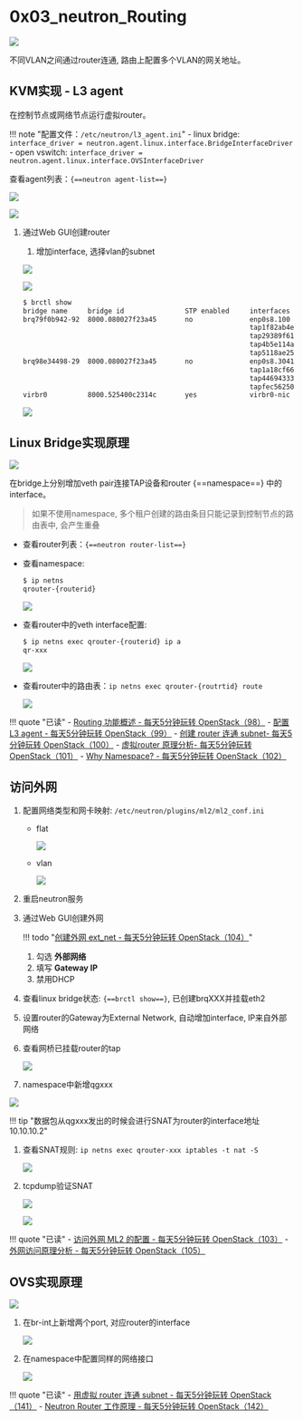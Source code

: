 # 0x03_neutron_Routing

![](assets/markdown-img-paste-20190911203222811.png)

不同VLAN之间通过router连通, 路由上配置多个VLAN的网关地址。

## KVM实现 - L3 agent

在控制节点或网络节点运行虚拟router。

!!! note "配置文件：`/etc/neutron/l3_agent.ini`"
    - linux bridge: `interface_driver = neutron.agent.linux.interface.BridgeInterfaceDriver`
    - open vswitch: `interface_driver = neutron.agent.linux.interface.OVSInterfaceDriver`

查看agent列表：`{==neutron agent-list==}`

![](assets/markdown-img-paste-20190911204856945.png)

![](assets/markdown-img-paste-20190915184836715.png)

1. 通过Web GUI创建router

    1. 增加interface, 选择vlan的subnet

    ![](assets/markdown-img-paste-20190915185248981.png)

    ![](assets/markdown-img-paste-20190915185429697.png)

    ```bash hl_lines="6 11"
    $ brctl show
    bridge name     bridge id               STP enabled     interfaces
    brq79f0b942-92  8000.080027f23a45       no              enp0s8.100
                                                            tap1f82ab4e-dd
                                                            tap29389f61-ff
                                                            tap4b5e114a-e4
                                                            tap5118ae25-b9
    brq98e34498-29  8000.080027f23a45       no              enp0s8.3041
                                                            tap1a18cf66-0d
                                                            tap44694333-91
                                                            tapfec56250-14
    virbr0          8000.525400c2314c       yes             virbr0-nic
    ```

    ![](assets/markdown-img-paste-20190915190221334.png)

## Linux Bridge实现原理

![](assets/markdown-img-paste-20190911212700832.png)

在bridge上分别增加veth pair连接TAP设备和router {==namespace==} 中的interface。

> 如果不使用namespace, 多个租户创建的路由条目只能记录到控制节点的路由表中, 会产生重叠

- 查看router列表：`{==neutron router-list==}`
- 查看namespace:

    ```bash
    $ ip netns
    qrouter-{routerid}
    ```

    ![](assets/markdown-img-paste-20190915190641982.png)

- 查看router中的veth interface配置:

    ```bash
    $ ip netns exec qrouter-{routerid} ip a
    qr-xxx
    ```

    ![](assets/markdown-img-paste-2019091519111471.png)

- 查看router中的路由表：`ip netns exec qrouter-{routrtid} route`

    ![](assets/markdown-img-paste-20190915191156132.png)


!!! quote "已读"
    - [Routing 功能概述 - 每天5分钟玩转 OpenStack（98）](https://mp.weixin.qq.com/s?__biz=MzIwMTM5MjUwMg==&mid=2653587574&idx=1&sn=5471a874e5b5a213856ceec673504031&chksm=8d30806fba47097905040ac439077e43e57021a868e9cef1276219841976a81e2782869661ad&scene=21#wechat_redirect)
    - [配置 L3 agent - 每天5分钟玩转 OpenStack（99）](https://mp.weixin.qq.com/s?__biz=MzIwMTM5MjUwMg==&mid=2653587570&idx=1&sn=7f4341819b1341e4a98cd99e1848a340&chksm=8d30806bba47097d69cdf8de057fe7780ca7070a8efcd1e47572785733628b2f079716c876a5&scene=21#wechat_redirect)
    - [创建 router 连通 subnet- 每天5分钟玩转 OpenStack（100）](https://mp.weixin.qq.com/s?__biz=MzIwMTM5MjUwMg==&mid=2653587565&idx=1&sn=bb68d3487f78e34aad2642264b29176a&chksm=8d308074ba4709629c4a08aa6c6e46b3719d89745b634eed3f9d53f8ab698e0e75edbef74557&scene=21#wechat_redirect)
    - [虚拟 ​router 原理分析- 每天5分钟玩转 OpenStack（101）](https://mp.weixin.qq.com/s?__biz=MzIwMTM5MjUwMg==&mid=2653587562&idx=1&sn=74d5123363eaaadd1f5072cc876ec1ae&chksm=8d308073ba470965a2dd1e9a18be97d25f9ebb6ffd70cfd6d5274fcdedd398dd530842d86bd7&scene=21#wechat_redirect)
    - [Why Namespace? - 每天5分钟玩转 OpenStack（102）](https://mp.weixin.qq.com/s?__biz=MzIwMTM5MjUwMg==&mid=2653587558&idx=1&sn=e4381acfef2030b74f870e4f7c3547c6&chksm=8d30807fba4709693926bc849dd4736b47e92e23c3b9d1af215466f524d21c7ec8865a859999&scene=21#wechat_redirect)


## 访问外网

1. 配置网络类型和网卡映射: `/etc/neutron/plugins/ml2/ml2_conf.ini`
    - flat

        ![](assets/markdown-img-paste-20190917211810329.png)

    - vlan

        ![](assets/markdown-img-paste-20190917211841915.png)

1. 重启neutron服务
1. 通过Web GUI创建外网

    !!! todo "[创建外网 ext_net - 每天5分钟玩转 OpenStack（104）](https://mp.weixin.qq.com/s?__biz=MzIwMTM5MjUwMg==&mid=2653587552&idx=1&sn=f6eff207c135c1d25352e0da88bba175&chksm=8d308079ba47096f20fdda00a19c54764fe1b1f97238bae469771ad0ae06bd0f12348f13ef5c&scene=21#wechat_redirect)"

    1. 勾选 **外部网络**
    1. 填写 **Gateway IP**
    1. 禁用DHCP

1. 查看linux bridge状态: `{==brctl show==}`, 已创建brqXXX并挂载eth2
1. 设置router的Gateway为External Network, 自动增加interface, IP来自外部网络
1. 查看网桥已挂载router的tap

    ![](assets/markdown-img-paste-20190917214307829.png)

1. namespace中新增qgxxx

![](assets/markdown-img-paste-20190917214545933.png)

!!! tip "数据包从qgxxx发出的时候会进行SNAT为router的interface地址10.10.10.2"

1. 查看SNAT规则: `ip netns exec qrouter-xxx iptables -t nat -S`

    ![](assets/markdown-img-paste-20190917215606967.png)

1. tcpdump验证SNAT

    ![](assets/markdown-img-paste-20190917215831433.png)

    ![](assets/markdown-img-paste-20190917215841746.png)


!!! quote "已读"
    - [访问外网 ML2 的配置 - 每天5分钟玩转 OpenStack（103）](https://mp.weixin.qq.com/s?__biz=MzIwMTM5MjUwMg==&mid=2653587553&idx=1&sn=dd4b5ff80e94ba7eb978730f141c8e8e&chksm=8d308078ba47096ebb7b76f882d194c86d576d23fabe1a4b054e22d466104efafe6f64b0f0c6&scene=21#wechat_redirect)
    - [外网访问原理分析 - 每天5分钟玩转 OpenStack（105）](https://mp.weixin.qq.com/s?__biz=MzIwMTM5MjUwMg==&mid=2653587547&idx=1&sn=437882d6c5c24929d0455e41c0b4a226&chksm=8d308042ba470954a45fb20f9cfc3245a94e91a0816238dd54097838eabbbaa148cfc162d436&scene=21#wechat_redirect)


## OVS实现原理

![](assets/markdown-img-paste-20190917210347122.png)

1. 在br-int上新增两个port, 对应router的interface

    ![](assets/markdown-img-paste-20190917210629336.png)

1. 在namespace中配置同样的网络接口

    ![](assets/markdown-img-paste-20190917210814670.png)


!!! quote "已读"
    - [用虚拟 router 连通 subnet - 每天5分钟玩转 OpenStack（141）](http://mp.weixin.qq.com/s?__biz=MzIwMTM5MjUwMg==&mid=2653587417&idx=1&sn=fb9f549de4b0cc4923187b06b8cfbc3f&chksm=8d308fc0ba4706d60d81ef74e2ef8a09879544af0bcb9ceb24871a1e3affe446bd4c026f523e&scene=21#wechat_redirect)
    - [Neutron Router 工作原理 - 每天5分钟玩转 OpenStack（142）](http://mp.weixin.qq.com/s?__biz=MzIwMTM5MjUwMg==&mid=2653587424&idx=1&sn=f7654df4df8652a07f044531abe3b44c&chksm=8d308ff9ba4706efac361c6ced0923b611333a52df92520f5be4c5386d67da08a6f54b4b613c&scene=21#wechat_redirect)

